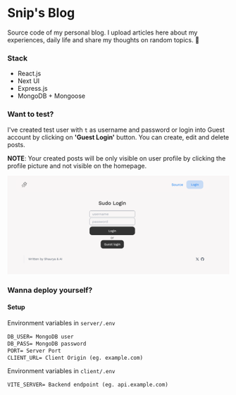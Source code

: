 # Snip's Blog
Source code of my personal blog. I upload articles here about my experiences, daily life and share my thoughts on random topics. 🍃

### Stack
- React.js
- Next UI
- Express.js
- MongoDB + Mongoose


### Want to test?
I've created test user with `t` as username and password or login into Guest account by clicking on **'Guest Login'** button. You can create, edit and delete posts. 

**NOTE**: Your created posts will be only visible on user profile by clicking the profile picture and not visible on the homepage. 

![img](./client/src/assets/login.png)

###  Wanna deploy yourself?

#### Setup

Environment variables in `server/.env`
```
DB_USER= MongoDB user
DB_PASS= MongoDB password
PORT= Server Port
CLIENT_URL= Client Origin (eg. example.com)
```

Environment variables in `client/.env`
```/
VITE_SERVER= Backend endpoint (eg. api.example.com)
```
